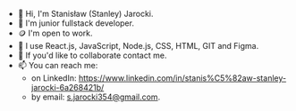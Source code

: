 - 👋 Hi, I'm Stanisław (Stanley) Jarocki.
- 👀 I'm junior fullstack developer.
- 🪙 I'm open to work.
- 🎉 I use React.js, JavaScript, Node.js, CSS, HTML, GIT and Figma.
- 👻 If you'd like to collaborate contact me.
- 📫 You can reach me:
   - on LinkedIn: https://www.linkedin.com/in/stanis%C5%82aw-stanley-jarocki-6a268421b/
   - by email: s.jarocki354@gmail.com.
